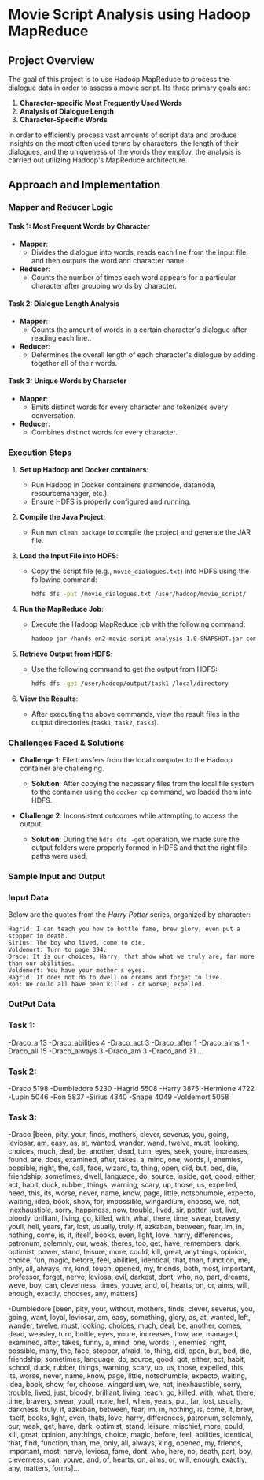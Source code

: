 # Movie Script Analysis using Hadoop MapReduce

## Project Overview
The goal of this project is to use Hadoop MapReduce to process the dialogue data in order to assess a movie script. Its three primary goals are:
1. **Character-specific Most Frequently Used Words**
2. **Analysis of Dialogue Length**
3. **Character-Specific Words**

In order to efficiently process vast amounts of script data and produce insights on the most often used terms by characters, the length of their dialogues, and the uniqueness of the words they employ, the analysis is carried out utilizing Hadoop's MapReduce architecture.

## Approach and Implementation
### Mapper and Reducer Logic

#### Task 1: Most Frequent Words by Character
- **Mapper**: 
  - Divides the dialogue into words, reads each line from the input file, and then outputs the word and character name.
- **Reducer**: 
  - Counts the number of times each word appears for a particular character after grouping words by character.

#### Task 2: Dialogue Length Analysis
- **Mapper**: 
  - Counts the amount of words in a certain character's dialogue after reading each line..
- **Reducer**: 
  - Determines the overall length of each character's dialogue by adding together all of their words.

#### Task 3: Unique Words by Character
- **Mapper**: 
  - Emits distinct words for every character and tokenizes every conversation.
- **Reducer**: 
  - Combines distinct words for every character.
 
### Execution Steps
1. **Set up Hadoop and Docker containers**:
   - Run Hadoop in Docker containers (namenode, datanode, resourcemanager, etc.).
   - Ensure HDFS is properly configured and running.

2. **Compile the Java Project**:
   - Run `mvn clean package` to compile the project and generate the JAR file.
   
3. **Load the Input File into HDFS**:
   - Copy the script file (e.g., `movie_dialogues.txt`) into HDFS using the following command:
     ```bash
     hdfs dfs -put /movie_dialogues.txt /user/hadoop/movie_script/
     ```

4. **Run the MapReduce Job**:
   - Execute the Hadoop MapReduce job with the following command:
     ```bash
     hadoop jar /hands-on2-movie-script-analysis-1.0-SNAPSHOT.jar com.movie.script.analysis.MovieScriptAnalysis /user/hadoop/movie_script/movie_dialogues.txt /user/hadoop/output
     ```

5. **Retrieve Output from HDFS**:
   - Use the following command to get the output from HDFS:
     ```bash
     hdfs dfs -get /user/hadoop/output/task1 /local/directory
     ```

6. **View the Results**:
   - After executing the above commands, view the result files in the output directories (`task1`, `task2`, `task3`).


### Challenges Faced & Solutions
- **Challenge 1**: File transfers from the local computer to the Hadoop container are challenging.
  - **Solution**: After copying the necessary files from the local file system to the container using the `docker cp` command, we loaded them into HDFS.
  
- **Challenge 2**: Inconsistent outcomes while attempting to access the output.
  - **Solution**: During the `hdfs dfs -get` operation, we made sure the output folders were properly formed in HDFS and that the right file paths were used.
 
### Sample Input and Output

### Input Data

Below are the quotes from the *Harry Potter* series, organized by character:

```text
Hagrid: I can teach you how to bottle fame, brew glory, even put a stopper in death.
Sirius: The boy who lived, come to die.
Voldemort: Turn to page 394.
Draco: It is our choices, Harry, that show what we truly are, far more than our abilities.
Voldemort: You have your mother's eyes.
Hagrid: It does not do to dwell on dreams and forget to live.
Ron: We could all have been killed - or worse, expelled.
```

### OutPut Data

### Task 1:

-Draco_a	13
-Draco_abilities	4
-Draco_act	3
-Draco_after	1
-Draco_aims	1
-Draco_all	15
-Draco_always	3
-Draco_am	3
-Draco_and	31
...

### Task 2:

-Draco	5198
-Dumbledore	5230
-Hagrid	5508
-Harry	3875
-Hermione	4722
-Lupin	5046
-Ron	5837
-Sirius	4340
-Snape	4049
-Voldemort	5058


### Task 3:

-Draco	[been, pity, your, finds, mothers, clever, severus, you, going, leviosar, am, easy, as, at, wanted, wander, wand, twelve, must, looking, choices, much, deal, be, another, dead, turn, eyes, seek, youre, increases, found, are, does, examined, after, takes, a, mind, one, words, i, enemies, possible, right, the, call, face, wizard, to, thing, open, did, but, bed, die, friendship, sometimes, dwell, language, do, source, inside, got, good, either, act, habit, duck, rubber, things, warning, scary, up, those, us, expelled, need, this, its, worse, never, name, know, page, little, notsohumble, expecto, waiting, idea, book, show, for, impossible, wingardium, choose, we, not, inexhaustible, sorry, happiness, now, trouble, lived, sir, potter, just, live, bloody, brilliant, living, go, killed, with, what, there, time, swear, bravery, youll, hell, years, far, lost, usually, truly, if, azkaban, between, fear, im, in, nothing, come, is, it, itself, books, even, light, love, harry, differences, patronum, solemnly, our, weak, theres, too, get, have, remembers, dark, optimist, power, stand, leisure, more, could, kill, great, anythings, opinion, choice, fun, magic, before, feel, abilities, identical, that, than, function, me, only, all, always, mr, kind, touch, opened, my, friends, both, most, important, professor, forget, nerve, leviosa, evil, darkest, dont, who, no, part, dreams, weve, boy, can, cleverness, times, youve, and, of, hearts, on, or, aims, will, enough, exactly, chooses, any, matters]

-Dumbledore	[been, pity, your, without, mothers, finds, clever, severus, you, going, want, loyal, leviosar, am, easy, something, glory, as, at, wanted, left, wander, twelve, must, looking, choices, much, deal, be, another, comes, dead, weasley, turn, bottle, eyes, youre, increases, how, are, managed, examined, after, takes, funny, a, mind, one, words, i, enemies, right, possible, many, the, face, stopper, afraid, to, thing, did, open, but, bed, die, friendship, sometimes, language, do, source, good, got, either, act, habit, school, duck, rubber, things, warning, scary, up, us, those, expelled, this, its, worse, never, name, know, page, little, notsohumble, expecto, waiting, idea, book, show, for, choose, wingardium, we, not, inexhaustible, sorry, trouble, lived, just, bloody, brilliant, living, teach, go, killed, with, what, there, time, bravery, swear, youll, none, hell, when, years, put, far, lost, usually, darkness, truly, if, azkaban, between, fear, im, in, nothing, is, come, it, brew, itself, books, light, even, thats, love, harry, differences, patronum, solemnly, our, weak, get, have, dark, optimist, stand, leisure, mischief, more, could, kill, great, opinion, anythings, choice, magic, before, feel, abilities, identical, that, find, function, than, me, only, all, always, king, opened, my, friends, important, most, nerve, leviosa, fame, dont, who, here, no, death, part, boy, cleverness, can, youve, and, of, hearts, on, aims, or, will, enough, exactly, any, matters, forms]...

 







